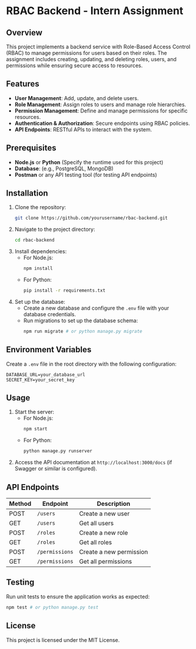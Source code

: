 # RBAC Backend - Intern Assignment

## Overview

This project implements a backend service with Role-Based Access Control (RBAC) to manage permissions for users based on their roles. The assignment includes creating, updating, and deleting roles, users, and permissions while ensuring secure access to resources.

## Features

- **User Management**: Add, update, and delete users.
- **Role Management**: Assign roles to users and manage role hierarchies.
- **Permission Management**: Define and manage permissions for specific resources.
- **Authentication & Authorization**: Secure endpoints using RBAC policies.
- **API Endpoints**: RESTful APIs to interact with the system.

## Prerequisites

- **Node.js** or **Python** (Specify the runtime used for this project)
- **Database**: (e.g., PostgreSQL, MongoDB)
- **Postman** or any API testing tool (for testing API endpoints)

## Installation

1. Clone the repository:
   ```bash
   git clone https://github.com/yourusername/rbac-backend.git
   ```
2. Navigate to the project directory:
   ```bash
   cd rbac-backend
   ```
3. Install dependencies:
   - For Node.js:
     ```bash
     npm install
     ```
   - For Python:
     ```bash
     pip install -r requirements.txt
     ```
4. Set up the database:
   - Create a new database and configure the `.env` file with your database credentials.
   - Run migrations to set up the database schema:
     ```bash
     npm run migrate # or python manage.py migrate
     ```

## Environment Variables

Create a `.env` file in the root directory with the following configuration:

```
DATABASE_URL=your_database_url
SECRET_KEY=your_secret_key
```

## Usage

1. Start the server:
   - For Node.js:
     ```bash
     npm start
     ```
   - For Python:
     ```bash
     python manage.py runserver
     ```
2. Access the API documentation at `http://localhost:3000/docs` (if Swagger or similar is configured).

## API Endpoints

| Method | Endpoint          | Description                |
|--------|-------------------|----------------------------|
| POST   | `/users`          | Create a new user          |
| GET    | `/users`          | Get all users              |
| POST   | `/roles`          | Create a new role          |
| GET    | `/roles`          | Get all roles              |
| POST   | `/permissions`    | Create a new permission    |
| GET    | `/permissions`    | Get all permissions        |

## Testing

Run unit tests to ensure the application works as expected:

```bash
npm test # or python manage.py test
```

## License

This project is licensed under the MIT License.
